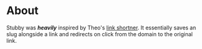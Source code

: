 # About
Stubby was ***heavily*** inspired by Theo's [link shortner](). It essentially saves an slug alongside a link and redirects on click from the domain to the original link.
